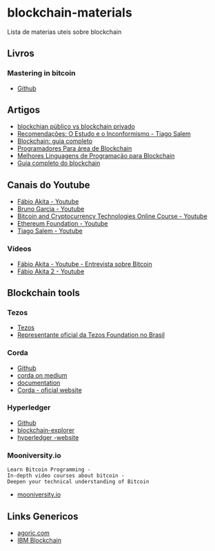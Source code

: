 # blockchain-materials
Lista de materias uteis sobre blockchain

## Livros
### Mastering in bitcoin
  - [Github](https://github.com/bitcoinbook/bitcoinbook)

## Artigos
  - [blockchian público vs blockchain privado](http://cantarinobrasileiro.com.br/blog/voce-conhece-as-diferencas-entre-blockchain-publica-e-privada/)
  - [Recomendações: O Estudo e o Inconformismo - Tiago Salem](http://tiagosalem.com.br/recomenda/)
  - [Blockchain: guia completo](https://cio.com.br/blockchain-o-guia-completo/)
  - [Programadores Para área de Blockchain](https://tribocrypto.com/t/programadores-para-area-de-blockchain/682)
  - [Melhores Linguagens de Programação para Blockchain](https://livecoins.com.br/melhores-linguagens-de-programacao-para-blockchain/)
  - [Guia completo do blockchain](https://cio.com.br/blockchain-o-guia-completo/)

## Canais do Youtube
  - [Fábio Akita - Youtube](https://www.youtube.com/watch?v=QNLd8TZ_JQc&list=PLdsnXVqbHDUeR_OhvhLfLfpe3eXadNCW2)
  - [Bruno Garcia - Youtube](https://www.youtube.com/user/xBrunoEly/featured)
  - [Bitcoin and Cryptocurrency Technologies Online Course - Youtube](https://www.youtube.com/channel/UCNcSSleedtfyDuhBvOQzFzQ/videos)
  - [Ethereum Foundation - Youtube](https://www.youtube.com/channel/UCNOfzGXD_C9YMYmnefmPH0g/playlists)
  - [Tiago Salem - Youtube](https://www.youtube.com/channel/UC4H35F5f2c5cyR-pbZlt12Q/featured)
  
### Vídeos
  - [Fábio Akita - Youtube - Entrevista sobre Bitcoin](https://www.youtube.com/watch?v=VhAts64ASPI)
  - [Fábio Akita 2 - Youtube](https://www.youtube.com/watch?v=M0PgfU4qUMM&list=PLdsnXVqbHDUd6-be_WU0FzUgix3tRjAH4)

## Blockchain tools
  ### Tezos
  - [Tezos](https://developers.tezos.com/)
  - [Representante oficial da Tezos Foundation no Brasil](https://medium.com/@braziltezos)
  
  ### Corda
  - [Github](https://github.com/corda/corda)
  - [corda on medium](https://medium.com/@nickavramov/how-r3-corda-works-24d9285059a2) 
  - [documentation](https://docs.corda.net/index.html)
  - [Corda - oficial website](https://www.r3.com/)
  
 ### Hyperledger
  - [Github](https://github.com/hyperledger)
  - [blockchain-explorer](https://github.com/hyperledger/blockchain-explorer)
  - [hyperledger -website](https://hyperledger.github.io/composer/latest/)
  
 ### Mooniversity.io
    Learn Bitcoin Programming -
    In-depth video courses about bitcoin -
    Deepen your technical understanding of Bitcoin
    
  - [mooniversity.io](https://mooniversity.io/) 

## Links Genericos
  - [agoric.com](https://agoric.com/)
  - [IBM Blockchain](https://github.com/IBM-Blockchain/blockchain-vscode-extension)
